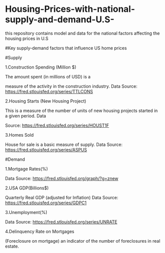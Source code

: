 # Housing-Prices-with-national-supply-and-demand-U.S-
this repository contains model and data for the national factors affecting the housing prices in U.S

#Key supply-demand factors that influence US home prices

#Supply

1.Construction Spending (Million $)

The amount spent (in millions of USD) is a

measure of the activity in the construction industry. Data Source: https://fred.stlouisfed.org/series/TTLCONS

2.Housing Starts (New Housing Project)

This is a measure of the number of units of new housing projects started in a given period. Data

Source: https://fred.stlouisfed.org/series/HOUST1F

3.Homes Sold

House for sale is a basic measure of supply. Data Source: https://fred.stlouisfed.org/series/ASPUS


#Demand

1.Mortgage Rates(%)

Data Source: https://fred.stlouisfed.org/graph/?g=znew

2.USA GDP(Billions$)

Quarterly Real GDP (adjusted for Inflation) Data Source: https://fred.stlouisfed.org/series/GDPC1

3.Unemployment(%)

Data Source: https://fred.stlouisfed.org/series/UNRATE

4.Delinquency Rate on Mortgages

(Foreclosure on mortgage) an indicator of the number of foreclosures in real estate.
